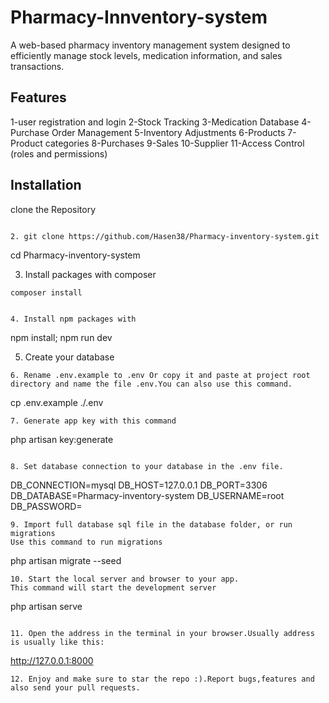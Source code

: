 # Pharmacy-Innventory-system 

A web-based pharmacy inventory management system designed to efficiently manage stock levels, medication information, and sales transactions.

## Features
1-user registration and login
2-Stock Tracking
3-Medication Database
4-Purchase Order Management
5-Inventory Adjustments
6-Products
7-Product categories
8-Purchases
9-Sales
10-Supplier
11-Access Control (roles and permissions)



## Installation <a name="installation"></a>

clone the Repository

```bash

2. git clone https://github.com/Hasen38/Pharmacy-inventory-system.git
```
cd Pharmacy-inventory-system


3. Install packages with composer
```
composer install


4. Install npm packages with
```

npm install; npm run dev


5. Create your database 
```
6. Rename .env.example to .env Or copy it and paste at project root directory and name the file .env.You can also use this command.

```
cp .env.example ./.env

```
7. Generate app key with this command
```
php artisan key:generate

```

8. Set database connection to your database in the .env file.

```
DB_CONNECTION=mysql
DB_HOST=127.0.0.1
DB_PORT=3306
DB_DATABASE=Pharmacy-inventory-system
DB_USERNAME=root
DB_PASSWORD=

```
9. Import full database sql file in the database folder, or run migrations
Use this command to run migrations

```
php artisan migrate --seed

```
10. Start the local server and browser to your app.
This command will start the development server
```
php artisan serve

```

11. Open the address in the terminal in your browser.Usually address is usually like this:
```
http://127.0.0.1:8000

```
12. Enjoy and make sure to star the repo :).Report bugs,features and also send your pull requests.







